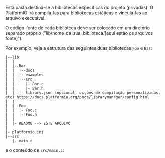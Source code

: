 Esta pasta destina-se a bibliotecas específicas do projeto (privadas). O PlatformIO irá compilá-las para bibliotecas estáticas e vinculá-las ao arquivo executável.

O código-fonte de cada biblioteca deve ser colocado em um diretório separado próprio ("lib/nome_da_sua_biblioteca/[aqui estão os arquivos fonte]").

Por exemplo, veja a estrutura das seguintes duas bibliotecas `Foo` e `Bar`:

```
|--lib
|  |
|  |--Bar
|  |  |--docs
|  |  |--examples
|  |  |--src
|  |     |- Bar.c
|  |     |- Bar.h
|  |  |- library.json (opcional, opções de compilação personalizadas, etc) https://docs.platformio.org/page/librarymanager/config.html
|  |
|  |--Foo
|  |  |- Foo.c
|  |  |- Foo.h
|  |
|  |- README --> ESTE ARQUIVO
|
|- platformio.ini
|--src
   |- main.c
```

e o conteúdo de `src/main.c`:
